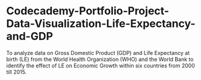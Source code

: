 # Codecademy-Portfolio-Project-Data-Visualization-Life-Expectancy-and-GDP
To analyze data on Gross Domestic Product (GDP) and Life Expectancy at birth (LE) from the World Health Organization (WHO) and the World Bank to identify the effect of LE on Economic Growth within six countries from 2000 till 2015.
